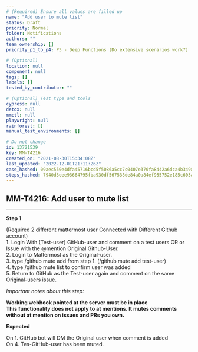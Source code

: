 ```yaml
---
# (Required) Ensure all values are filled up
name: "Add user to mute list"
status: Draft
priority: Normal
folder: Notifications
authors: ""
team_ownership: []
priority_p1_to_p4: P3 - Deep Functions (Do extensive scenarios work?)

# (Optional)
location: null
component: null
tags: []
labels: []
tested_by_contributor: ""

# (Optional) Test type and tools
cypress: null
detox: null
mmctl: null
playwright: null
rainforest: []
manual_test_environments: []

# Do not change
id: 13721539
key: MM-T4216
created_on: "2021-08-30T15:34:08Z"
last_updated: "2022-12-01T21:11:26Z"
case_hashed: 09aec550e4dfa45716bcd5f5086a5cc7c0407e370fa8442a6dca4b3498c4b2f6ad711e4309b332e58b5cfab25a2cc2ab
steps_hashed: 7940d3eee93664795fba930df567538de84a0a84ef955752e185c603a71c1560c79c32803edce73a84f5bc52e8a383e8
---
```


<!-- (Auto-generated) Based on frontmatter's "key" and "name" -->

## MM-T4216: Add user to mute list

---

**Step 1**

(Required 2 different mattermost user Connected with Different Github account)\
1\. Login With (Test-user) GitHub-user and comment on a test users OR or Issue with the @mention Original Github-User.\
2\. Login to Mattermost as the Original-user.\
3\. type /github mute add from step 1. (/github mute add test-user)\
4\. type /github mute list to confirm user was added\
5\. Return to GitHub as the Test-user again and comment on the same Original-users issue.

_Important notes about this step:_

**Working webhook pointed at the server must be in place**\
**This functionality does not apply to at mentions. It mutes comments without at mention on issues and PRs you own.**

**Expected**

On 1. GitHub bot will DM the Original user when comment is added\
On 4. Tes-GitHub-user has been muted.
